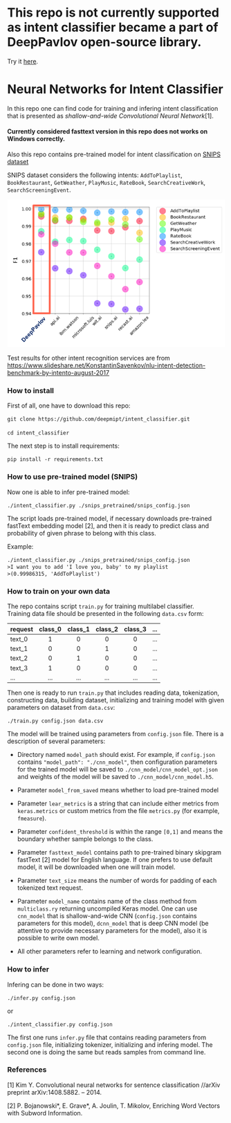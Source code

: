 # This repo is not currently supported as intent classifier became a part of DeepPavlov open-source library.

Try it [here](http://docs.deeppavlov.ai/en/latest/components/classifiers.html).

# Neural Networks for Intent Classifier

In this repo one can find code for training and infering intent classification
that is presented as _shallow-and-wide Convolutional Neural Network_[1].

#### Currently considered fasttext version in this repo does not works on Windows correctly.

Also this repo contains pre-trained model for intent classification on [SNIPS dataset](https://github.com/snipsco/nlu-benchmark/tree/master/2017-06-custom-intent-engines)

SNIPS dataset considers the following intents: `AddToPlaylist`, `BookRestaurant`, `GetWeather`, `PlayMusic`, `RateBook`, `SearchCreativeWork`, `SearchScreeningEvent`.

![Test results on SNIPS dataset](dp_ir_snips.png)

Test results for other intent recognition services are from https://www.slideshare.net/KonstantinSavenkov/nlu-intent-detection-benchmark-by-intento-august-2017


### How to install

First of all, one have to download this repo:

```
git clone https://github.com/deepmipt/intent_classifier.git

cd intent_classifier
```

The next step is to install requirements:

```
pip install -r requirements.txt
```


### How to use pre-trained model (SNIPS)

Now one is able to infer pre-trained model:

```
./intent_classifier.py ./snips_pretrained/snips_config.json
```

The script loads pre-trained model, if necessary downloads pre-trained fastText embedding model [2],
and then it is ready to predict class and probability of given phrase to belong with this class.

Example:
```
./intent_classifier.py ./snips_pretrained/snips_config.json
>I want you to add 'I love you, baby' to my playlist
>(0.99986315, 'AddToPlaylist')
```

### How to train on your own data

The repo contains  script `train.py` for training multilabel classifier.  
Training data file should be presented in the following `data.csv` form:

| request      |class_0|class_1|class_2|class_3| ...|
|------------- |:-----:|:-----:|:-----:|:-----:|:--:|
| text_0       | 1     | 0     | 0     |0      |... |
| text_1       | 0     | 0     | 1     |0      |... |
| text_2       | 0     | 1     | 0     |0      |... |
| text_3       | 1     | 0     | 0     |0      |... |
| ...          | ...   | ...   | ...   |...    |... ||

Then one is ready to run `train.py` that includes reading data, tokenization, constructing data, 
building dataset, initializing and training model with given parameters on dataset from `data.csv`:

```
./train.py config.json data.csv 
```

The model will be trained using parameters from `config.json` file. 
There is a description of several parameters:
 
- Directory named `model_path` should exist. 
For example, if `config.json` contains `"model_path": "./cnn_model"`, 
then configuration parameters for the trained model will be saved to `./cnn_model/cnn_model_opt.json` 
and weights of the model will be saved to `./cnn_model/cnn_model.h5`.

- Parameter `model_from_saved` means whether to load pre-trained model

- Parameter `lear_metrics` is a string that can include either metrics from `keras.metrics` 
or custom metrics from the file `metrics.py` (for example, `fmeasure`).

- Parameter `confident_threshold` is within the range `[0,1]` 
and means the boundary whether sample belongs to the class.

- Parameter `fasttext_model` contains path to pre-trained binary skipgram fastText [2] model for English language. 
If one prefers to use default model, it will be downloaded when one will train model.

- Parameter `text_size` means the number of words for padding of each tokenized text request.

- Parameter `model_name` contains name of the class method from `multiclass.ry` returning uncompiled Keras model.
One can use `cnn_model`  that is shallow-and-wide CNN (`config.json` contains parameters for this model),
`dcnn_model` that is deep CNN model (be attentive to provide necessary parameters for the model),
also it is possible to write  own model.

- All other parameters refer to learning and network configuration.

### How to infer

Infering can be done in two ways:
```
./infer.py config.json
```
or
```
./intent_classifier.py config.json
```

The first one runs `infer.py` file that contains reading parameters from `config.json` file, initializing tokenizer,
initializing and infering model. The second one is doing the same but reads samples from command line.




### References

[1] Kim Y. Convolutional neural networks for sentence classification //arXiv preprint arXiv:1408.5882. – 2014.

[2] P. Bojanowski*, E. Grave*, A. Joulin, T. Mikolov, Enriching Word Vectors with Subword Information.
